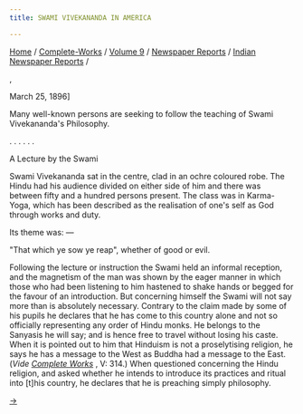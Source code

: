 ```yaml
---
title: SWAMI VIVEKANANDA IN AMERICA

---
```



[Home](../../../../index.htm) /
[Complete-Works](../../../complete_works.htm) / [Volume
9](../../volume_9_contents.htm) / [Newspaper
Reports](../newspaper_reports_contents.htm) / [Indian Newspaper
Reports](indian_newspaper_contents.htm) /

,

March 25, 1896\]

Many well-known persons are seeking to follow the teaching of Swami
Vivekananda's Philosophy.

. . . . . .

A Lecture by the Swami

Swami Vivekananda sat in the centre, clad in an ochre coloured robe. The
Hindu had his audience divided on either side of him and there was
between fifty and a hundred persons present. The class was in
Karma-Yoga, which has been described as the realisation of one's self as
God through works and duty.

Its theme was: —

"That which ye sow ye reap", whether of good or evil.

Following the lecture or instruction the Swami held an informal
reception, and the magnetism of the man was shown by the eager manner in
which those who had been listening to him hastened to shake hands or
begged for the favour of an introduction. But concerning himself the
Swami will not say more than is absolutely necessary. Contrary to the
claim made by some of his pupils he declares that he has come to this
country alone and not so officially representing any order of Hindu
monks. He belongs to the Sanyasis he will say; and is hence free to
travel without losing his caste. When it is pointed out to him that
Hinduism is not a proselytising religion, he says he has a message to
the West as Buddha had a message to the East. (*Vide [Complete
Works](../../../volume_5/questions_and_answers/selections_from_the_math_diary.htm)*
, V: 314.) When questioned concerning the Hindu religion, and asked
whether he intends to introduce its practices and ritual into \[t\]his
country, he declares that he is preaching simply philosophy.

[→](10_the_indian_mirror_jun_19_1896.htm)


